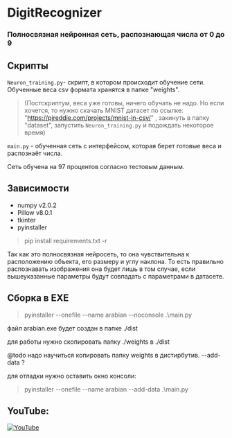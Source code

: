 # DigitRecognizer

### Полносвязная нейронная сеть, распознающая числа от 0 до 9

## Скрипты

`Neuron_training.py`- скрипт, в котором происходит обучение сети. Обученные веса csv формата хранятся в папке "weights".

>(Постскриптум, веса уже готовы, ничего обучать не надо. Но если хочется, то нужно скачать MNIST датасет по ссылке: "https://pjreddie.com/projects/mnist-in-csv/"
>, закинуть в папку "dataset", запустить `Neuron_training.py` и подождать некоторое время)

`main.py` - обученная сеть с интерфейсом, которая берет готовые веса и распознаёт числа. 

Сеть обучена на 97 процентов согласно тестовым данным.

## Зависимости
* numpy   v2.0.2
* Pillow  v8.0.1
* tkinter
* pyinstaller

> pip install requirements.txt -r

Так как это полносвязная нейросеть, то она чувствительна к расположению объекта, его размеру и углу наклона. То есть правильно распознавать изображения она будет лишь в том случае, если вышеуказанные параметры будут совпадать с параметрами в датасете.

## Сборка в EXE 

>  pyinstaller   --onefile --name arabian --noconsole .\main.py  

файл arabian.exe будет создан в папке ./dist

для работы нужно скопировать папку ./weights  в ./dist

@todo надо научиться копировать папку weights в дистирбутив. --add-data  ?

для отладки нужно оставить окно консоли:

>  pyinstaller   --onefile --name arabian --add-data  .\main.py  

## YouTube:
[![YouTube](http://img.youtube.com/vi/qnwWK3zlI8Q/0.jpg)](http://www.youtube.com/watch?v=qnwWK3zlI8Q)
